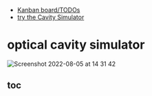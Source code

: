 * [Kanban board/TODOs](https://github.com/bmedicke/optical-cavity/projects/1?fullscreen=true)
* [try the Cavity Simulator](https://benmedicke.com/simulator/)

# optical cavity simulator

![Screenshot 2022-08-05 at 14 31 42](https://user-images.githubusercontent.com/173962/183077743-44cbcb7f-a4e7-475b-9d4d-97eec6cae727.png)

## toc

